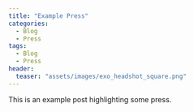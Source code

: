 ```yaml
---
title: "Example Press"
categories:
  - Blog
  - Press
tags:
  - Blog
  - Press
header: 
  teaser: "assets/images/exo_headshot_square.png"
---
```


This is an example post highlighting some press.
